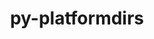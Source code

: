 ---
title: "py-platformdirs"
layout: cache
categories: [package, develop-2023-09-24]
meta: {"versions": ["3.5.3"], "compilers": ["gcc@=11.1.0", "gcc@=7.3.1"], "oss": ["amzn2", "ubuntu20.04"], "platforms": ["linux"], "targets": ["aarch64", "neoverse_n1", "ppc64le", "x86_64_v3"], "stacks": ["aws-isc", "aws-isc-aarch64", "data-vis-sdk", "e4s", "e4s-power", "root"], "num_specs": 9, "num_specs_by_stack": {"root": 9, "aws-isc-aarch64": 2, "aws-isc": 1, "e4s-power": 2, "e4s": 2, "data-vis-sdk": 2}}
spec_details: [{"hash": "t2ia7lqv6vqbw42vbfroj6ctiw2g4eoe", "compiler": "gcc@=7.3.1", "versions": ["3.5.3"], "os": "amzn2", "platform": "linux", "target": "aarch64", "variants": ["build_system=python_pip", "~wheel"], "stacks": ["root", "aws-isc-aarch64"], "size": "-", "tarball": "https://binaries.spack.io/releases/develop-2023-09-24/build_cache/linux-amzn2-aarch64/gcc-7.3.1/py-platformdirs-3.5.3/linux-amzn2-aarch64-gcc-7.3.1-py-platformdirs-3.5.3-t2ia7lqv6vqbw42vbfroj6ctiw2g4eoe.spack"}, {"hash": "l7362oofgrojnrhj2kjlar4i56vylown", "compiler": "gcc@=7.3.1", "versions": ["3.5.3"], "os": "amzn2", "platform": "linux", "target": "neoverse_n1", "variants": ["build_system=python_pip", "~wheel"], "stacks": ["root", "aws-isc-aarch64"], "size": "-", "tarball": "https://binaries.spack.io/releases/develop-2023-09-24/build_cache/linux-amzn2-neoverse_n1/gcc-7.3.1/py-platformdirs-3.5.3/linux-amzn2-neoverse_n1-gcc-7.3.1-py-platformdirs-3.5.3-l7362oofgrojnrhj2kjlar4i56vylown.spack"}, {"hash": "qmld2dwsov7a76fmcvkb4x3efw6n4s6d", "compiler": "gcc@=7.3.1", "versions": ["3.5.3"], "os": "amzn2", "platform": "linux", "target": "x86_64_v3", "variants": ["build_system=python_pip", "~wheel"], "stacks": ["aws-isc", "root"], "size": "-", "tarball": "https://binaries.spack.io/releases/develop-2023-09-24/build_cache/linux-amzn2-x86_64_v3/gcc-7.3.1/py-platformdirs-3.5.3/linux-amzn2-x86_64_v3-gcc-7.3.1-py-platformdirs-3.5.3-qmld2dwsov7a76fmcvkb4x3efw6n4s6d.spack"}, {"hash": "dqcyasw7euo7ohh6bbhcfxf2er56v6kj", "compiler": "gcc@=11.1.0", "versions": ["3.5.3"], "os": "ubuntu20.04", "platform": "linux", "target": "ppc64le", "variants": ["build_system=python_pip", "~wheel"], "stacks": ["e4s-power", "root"], "size": "-", "tarball": "https://binaries.spack.io/releases/develop-2023-09-24/build_cache/linux-ubuntu20.04-ppc64le/gcc-11.1.0/py-platformdirs-3.5.3/linux-ubuntu20.04-ppc64le-gcc-11.1.0-py-platformdirs-3.5.3-dqcyasw7euo7ohh6bbhcfxf2er56v6kj.spack"}, {"hash": "ahrlga6sag2ufran5ydhwsntrwxwfiaj", "compiler": "gcc@=11.1.0", "versions": ["3.5.3"], "os": "ubuntu20.04", "platform": "linux", "target": "ppc64le", "variants": ["build_system=python_pip", "~wheel"], "stacks": ["e4s-power", "root"], "size": "-", "tarball": "https://binaries.spack.io/releases/develop-2023-09-24/build_cache/linux-ubuntu20.04-ppc64le/gcc-11.1.0/py-platformdirs-3.5.3/linux-ubuntu20.04-ppc64le-gcc-11.1.0-py-platformdirs-3.5.3-ahrlga6sag2ufran5ydhwsntrwxwfiaj.spack"}, {"hash": "xe2sdjdovmyupnhwohvjb7nop2eak6ux", "compiler": "gcc@=11.1.0", "versions": ["3.5.3"], "os": "ubuntu20.04", "platform": "linux", "target": "x86_64_v3", "variants": ["build_system=python_pip", "~wheel"], "stacks": ["e4s", "root"], "size": "-", "tarball": "https://binaries.spack.io/releases/develop-2023-09-24/build_cache/linux-ubuntu20.04-x86_64_v3/gcc-11.1.0/py-platformdirs-3.5.3/linux-ubuntu20.04-x86_64_v3-gcc-11.1.0-py-platformdirs-3.5.3-xe2sdjdovmyupnhwohvjb7nop2eak6ux.spack"}, {"hash": "4zn5oiltcddhcr6qi5dasjdgxia6yyql", "compiler": "gcc@=11.1.0", "versions": ["3.5.3"], "os": "ubuntu20.04", "platform": "linux", "target": "x86_64_v3", "variants": ["build_system=python_pip", "~wheel"], "stacks": ["e4s", "root"], "size": "-", "tarball": "https://binaries.spack.io/releases/develop-2023-09-24/build_cache/linux-ubuntu20.04-x86_64_v3/gcc-11.1.0/py-platformdirs-3.5.3/linux-ubuntu20.04-x86_64_v3-gcc-11.1.0-py-platformdirs-3.5.3-4zn5oiltcddhcr6qi5dasjdgxia6yyql.spack"}, {"hash": "c3q2o7magkawqn6isl56nz423hn5erut", "compiler": "gcc@=11.1.0", "versions": ["3.5.3"], "os": "ubuntu20.04", "platform": "linux", "target": "x86_64_v3", "variants": ["build_system=python_pip", "~wheel"], "stacks": ["data-vis-sdk", "root"], "size": "-", "tarball": "https://binaries.spack.io/releases/develop-2023-09-24/build_cache/linux-ubuntu20.04-x86_64_v3/gcc-11.1.0/py-platformdirs-3.5.3/linux-ubuntu20.04-x86_64_v3-gcc-11.1.0-py-platformdirs-3.5.3-c3q2o7magkawqn6isl56nz423hn5erut.spack"}, {"hash": "lxe5hgka56f2tylngchxn2dj42n3t2gd", "compiler": "gcc@=11.1.0", "versions": ["3.5.3"], "os": "ubuntu20.04", "platform": "linux", "target": "x86_64_v3", "variants": ["build_system=python_pip", "~wheel"], "stacks": ["data-vis-sdk", "root"], "size": "-", "tarball": "https://binaries.spack.io/releases/develop-2023-09-24/build_cache/linux-ubuntu20.04-x86_64_v3/gcc-11.1.0/py-platformdirs-3.5.3/linux-ubuntu20.04-x86_64_v3-gcc-11.1.0-py-platformdirs-3.5.3-lxe5hgka56f2tylngchxn2dj42n3t2gd.spack"}]
---